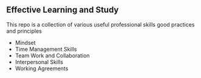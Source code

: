 ## Effective Learning and Study

This repo is a collection of various useful professional skills good practices and principles
- Mindset
- Time Management Skills
- Team Work and Collaboration
- Interpersonal Skills
- Working Agreements
